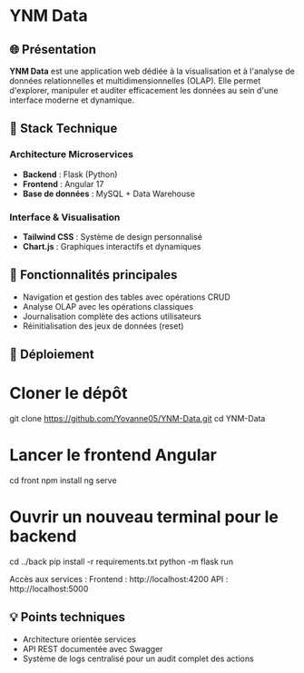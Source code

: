 # YNM Data

## 🌐 Présentation

**YNM Data** est une application web dédiée à la visualisation et à l'analyse de données relationnelles et multidimensionnelles (OLAP). Elle permet d'explorer, manipuler et auditer efficacement les données au sein d'une interface moderne et dynamique.

## 🔧 Stack Technique

### Architecture Microservices
- **Backend** : Flask (Python)
- **Frontend** : Angular 17
- **Base de données** : MySQL + Data Warehouse

### Interface & Visualisation
- **Tailwind CSS** : Système de design personnalisé
- **Chart.js** : Graphiques interactifs et dynamiques

## 🧩 Fonctionnalités principales

- Navigation et gestion des tables avec opérations CRUD
- Analyse OLAP avec les opérations classiques
- Journalisation complète des actions utilisateurs
- Réinitialisation des jeux de données (reset)

## 🚀 Déploiement

# Cloner le dépôt
git clone https://github.com/Yovanne05/YNM-Data.git
cd YNM-Data

# Lancer le frontend Angular
cd front
npm install
ng serve

# Ouvrir un nouveau terminal pour le backend
cd ../back
pip install -r requirements.txt
python -m flask run

Accès aux services :
Frontend : http://localhost:4200
API : http://localhost:5000

## 💡 Points techniques
- Architecture orientée services
- API REST documentée avec Swagger
- Système de logs centralisé pour un audit complet des actions
